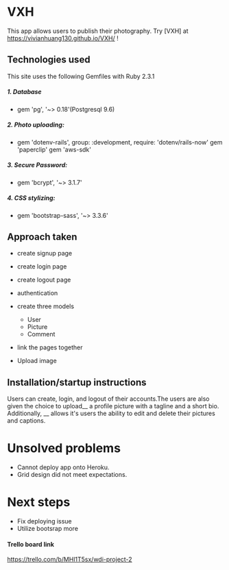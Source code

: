# VXH
This app allows users to publish their photography.
Try [VXH] at https://vivianhuang130.github.io/VXH/ !

## Technologies used
This site uses the following Gemfiles with Ruby 2.3.1

##### 1. Database
 - gem 'pg', '~> 0.18'(Postgresql 9.6)

##### 2. Photo uploading:
 - gem 'dotenv-rails', group: :development, require: 'dotenv/rails-now' gem 'paperclip' gem 'aws-sdk'

##### 3. Secure Password:
 - gem 'bcrypt', '~> 3.1.7'

##### 4. CSS stylizing:
- gem 'bootstrap-sass', '~> 3.3.6'


## Approach taken
- create signup page

- create login page

- create logout page

- authentication

- create three models
	- User
	- Picture
	- Comment
- link the pages together
- Upload image

## Installation/startup instructions
Users can create, login, and logout of their accounts.The users are also given the choice to upload__ a profile picture with a tagline and a short bio. Additionally, __ allows it's users the ability to edit and delete their pictures and captions.

# Unsolved problems
- Cannot deploy app onto Heroku.
- Grid design did not meet expectations.

# Next steps
- Fix deploying issue
- Utilize bootsrap more

#### Trello board link
https://trello.com/b/MHl1T5sx/wdi-project-2
